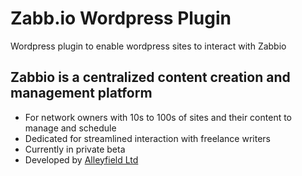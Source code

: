 # Zabb.io Wordpress Plugin
Wordpress plugin to enable wordpress sites to interact with Zabbio

## Zabbio is a centralized content creation and management platform
* For network owners with 10s to 100s of sites and their content to manage and schedule
* Dedicated for streamlined interaction with freelance writers
* Currently in private beta
* Developed by [Alleyfield Ltd](http://alleyfield.com)

